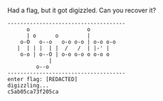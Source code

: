 Had a flag, but it got digizzled. Can you recover it?

```                      
-------------------------------------
      o                  o           
      | o      o         |           
    o-O   o--o   o-o o-o | o-o o-o   
   |  | | |  | |  /   /  | |-' |     
    o-o | o--O | o-o o-o o o-o o     
             |                       
         o--o                        
-------------------------------------
enter flag: [REDACTED]  
digizzling...
c5ab05ca73f205ca
```